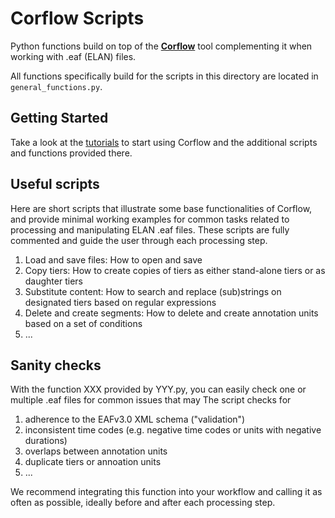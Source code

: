 # Corflow Scripts

Python functions build on top of the **[Corflow](https://github.com/DoReCo/corflow)** tool complementing it when working with .eaf (ELAN) files.

All functions specifically build for the scripts in this directory are located in `general_functions.py`.

## Getting Started

Take a look at the [tutorials](./tutorials/) to start using Corflow and the additional scripts and functions provided there.

## Useful scripts 

Here are short scripts that illustrate some base functionalities of Corflow, and provide minimal working examples for common tasks related to processing and manipulating ELAN .eaf files. These scripts are fully commented and guide the user through each processing step.

1. Load and save files: How to open and save 
2. Copy tiers: How to create copies of tiers as either stand-alone tiers or as daughter tiers
3. Substitute content: How to search and replace (sub)strings on designated tiers based on regular expressions
4. Delete and create segments: How to delete and create annotation units based on a set of conditions
5. ...

## Sanity checks

With the function XXX provided by YYY.py, you can easily check one or multiple .eaf files for common issues that may 
The script checks for 

1. adherence to the EAFv3.0 XML schema ("validation")
2. inconsistent time codes (e.g. negative time codes or units with negative durations) 
4. overlaps between annotation units
5. duplicate tiers or annoation units
6. ...

We recommend integrating this function into your workflow and calling it as often as possible, ideally before and after each processing step.
